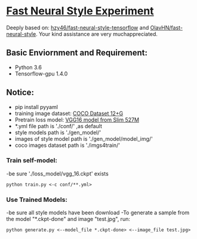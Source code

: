 # [Fast Neural Style Experiment](https://arxiv.org/abs/1603.08155)

Deeply based on:
 [hzy46/fast-neural-style-tensorflow](https://github.com/hzy46/fast-neural-style-tensorflow) and [OlavHN/fast-neural-style](https://github.com/OlavHN/fast-neural-style). 
 Your kind assistance are very muchappreciated.

## Basic Enviornment and Requirement:
- Python 3.6
- Tensorflow-gpu 1.4.0

## Notice: 

- pip install pyyaml
- training image dataset: [COCO Dataset 12+G](http://msvocds.blob.core.windows.net/coco2014/train2014.zip) 
- Pretrain loss model: [VGG16 model from Slim 527M](http://download.tensorflow.org/models/vgg_16_2016_08_28.tar.gz)  
- *.yml file path is './conf/' ,as default
- style models path is './gen_model/'
- images of style model path is './gen_model/model_img/'
- coco images dataset path is './imgs4train/'

### Train self-model:

-be sure './loss_model/vgg_16.ckpt' exists
```
python train.py <-c conf/**.yml> 
```

### Use Trained Models:
-be sure all style models have been download
-To generate a sample from the model "*.ckpt-done" and image "test.jpg", run:
```
python generate.py <--model_file *.ckpt-done> <--image_file test.jpg>
```